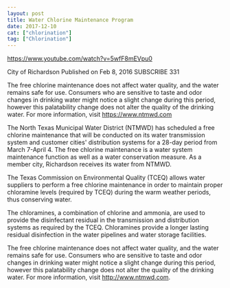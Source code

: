 ```yaml
---
layout: post
title: Water Chlorine Maintenance Program
date: 2017-12-10
cat: ["chlorination"]
tag: ["Chlorination"]
---
```


https://www.youtube.com/watch?v=5wfF8mEVpu0

City of Richardson
Published on Feb 8, 2016
SUBSCRIBE 331

The free chlorine maintenance does not affect water quality, and the water remains safe for use.  Consumers who are sensitive to taste and odor changes in drinking water might notice a slight change during this period, however this palatability change does not alter the quality of the drinking water.  For more information, visit https://www.ntmwd.com

The North Texas Municipal Water District (NTMWD) has scheduled a free chlorine maintenance that will be conducted on its water transmission system and customer cities' distribution systems for a 28-day period from March 7-April 4. The free chlorine maintenance is a water system maintenance function as well as a water conservation measure.  As a member city, Richardson receives its water from NTMWD. 

The Texas Commission on Environmental Quality (TCEQ) allows water suppliers to perform a free chlorine maintenance in order to maintain proper chloramine levels (required by TCEQ) during the warm weather periods, thus conserving water. 

The chloramines, a combination of chlorine and ammonia, are used to provide the disinfectant residual in the transmission and distribution systems as required by the TCEQ.  Chloramines provide a longer lasting residual disinfection in the water pipelines and water storage facilities.

The free chlorine maintenance does not affect water quality, and the water remains safe for use.  Consumers who are sensitive to taste and odor changes in drinking water might notice a slight change during this period, however this palatability change does not alter the quality of the drinking water.  For more information, visit http://www.ntmwd.com.